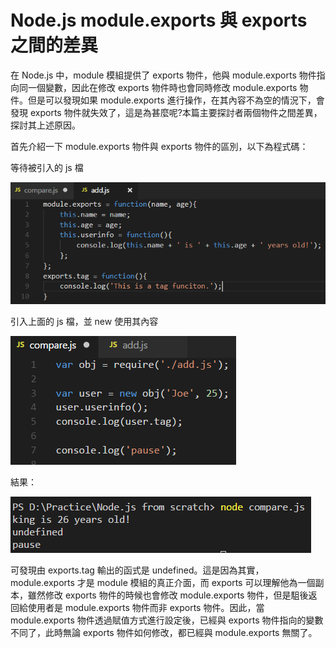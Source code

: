 # Node.js module.exports 與 exports 之間的差異

在 Node.js 中，module 模組提供了 exports 物件，他與 module.exports
物件指向同一個變數，因此在修改 exports 物件時也會同時修改 module.exports
物件。但是可以發現如果 module.exports
進行操作，在其內容不為空的情況下，會發現 exports
物件就失效了，這是為甚麼呢?本篇主要探討者兩個物件之間差異，探討其上述原因。

首先介紹一下 module.exports 物件與 exports 物件的區別，以下為程式碼：

等待被引入的 js 檔

![](./images/image1.png)

引入上面的 js 檔，並 new 使用其內容

![](./images/image2.png)

結果：

![](./images/image3.png)

可發現由 exports.tag 輸出的函式是 undefined。這是因為其實，module.exports 才是 module 模組的真正介面，而 exports 可以理解他為一個副本，雖然修改 exports 物件的時候也會修改 module.exports 物件，但是駔後返回給使用者是 module.exports 物件而非 exports 物件。因此，當 module.exports 物件透過賦值方式進行設定後，已經與 exports 物件指向的變數不同了，此時無論 exports 物件如何修改，都已經與 module.exports 無關了。
